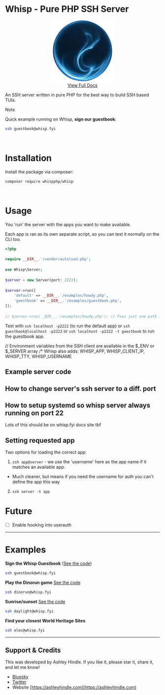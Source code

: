 # Whisp - Pure PHP SSH Server

<p align="center">
  <img width="200" height="200" src="logo.png"/>
  <br/>
  <a href="https://whispphp.com">View Full Docs</a>
</p>

An SSH server written in pure PHP for the best way to build SSH based TUIs.


> [!NOTE]
> Quick example running on Whisp, **sign our guestbook**:
> ```bash
> ssh guestbook@whisp.fyi
> ```

<br/>

# Installation

Install the package via composer:

```bash
composer require whispphp/whisp
```

<br/>

# Usage

You 'run' the server with the apps you want to make available.

Each app is ran as its own separate script, so you can test it normally on the CLI too.
```php
<?php

require __DIR__.'/vendor/autoload.php';

use Whisp\Server;

$server = new Server(port: 2222);

$server->run([
    'default' => __DIR__.'/examples/howdy.php',
    'guestbook' => __DIR__.'/examples/guestbook.php',
]);

// $server->run(__DIR__.'/examples/howdy.php'); // Pass just one path if you'd like to only support 1 default script
```

Test with `ssh localhost -p2222` (to run the default app) or `ssh guestbook@localhost -p2222` or `ssh localhost -p2222 -t guestbook` to run the guestbook app.


// Environment variables from the SSH client are available in the $_ENV or $_SERVER array
/*
Whisp also adds: WHISP_APP, WHISP_CLIENT_IP, WHISP_TTY, WHISP_USERNAME

## Example server code

## How to change server's ssh server to a diff. port

## How to setup systemd so whisp server always running on port 22

Lots of this should be on whisp.fyi docs site tbf

## Setting requested app
Two options for loading the correct app:
1. `ssh app@server` - we use the 'username' here as the app name if it matches an available app.
  - Much cleaner, but means if you need the username for auth you can't define the app this way
2. `ssh server -t app`


# Future
- [ ] Enable hooking into userauth

---


# Examples
**Sign the Whisp Guestbook**
([See the code](https://github.com/WhispPHP/whisp/blob/main/examples/guestbook.php))
```bash
ssh guestbook@whisp.fyi
```

**Play the Dinorun game**
[See the code](https://github.com/WhispPHP/whisp/blob/main/examples/dinorun.php)
```bash
ssh dinorun@whisp.fyi
```

**Sunrise/sunset**
[See the code](https://github.com/WhispPHP/whisp/blob/main/examples/daylight.php)
```bash
ssh daylight@whisp.fyi
```

**Find your closest World Heritage Sites**
```bash
ssh elec@whisp.fyi
```

---

## Support & Credits

This was developed by Ashley Hindle. If you like it, please star it, share it, and let me know!

- [Bluesky](https://bsky.app/profile/ashleyhindle.com)
- [Twitter](https://twitter.com/ashleyhindle)
- Website [https://ashleyhindle.com](https://ashleyhindle.com)
